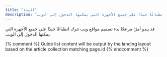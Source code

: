 ```yaml
---
title: "البدء"
description: "قد يبدو أمرًا مزعجًا بدء تصميم مواقع ويب تترك انطباعًا جيدًا على جميع الأجهزة التي يمكنها الدخول إلى الويب."
---
```


<p class="intro">
  قد يبدو أمرًا مزعجًا بدء تصميم مواقع ويب تترك انطباعًا جيدًا على جميع الأجهزة التي يمكنها الدخول إلى الويب.
</p>

{% comment %}
Guide list content will be output by the landing layout based on the article collection matching page.id
{% endcomment %}


